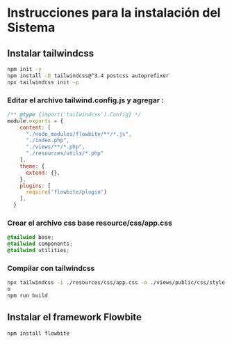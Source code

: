 # Instrucciones para la instalación del Sistema

## Instalar tailwindcss

```bash
npm init -y
npm install -D tailwindcss@^3.4 postcss autoprefixer
npx tailwindcss init -p
```
### Editar el archivo tailwind.config.js y agregar :

```js
/** @type {import('tailwindcss').Config} */
module.exports = {
    content: [
      "./node_modules/flowbite/**/*.js",
      "./index.php",
      "./views/**/*.php",
      "./resources/utils/*.php"
    ],
    theme: {
      extend: {},
    },
    plugins: [
      require('flowbite/plugin') 
    ],
  }
```

### Crear el archivo css base resource/css/app.css

```css
@tailwind base;
@tailwind components;
@tailwind utilities;
```
### Compilar con tailwindcss

```bash
npx tailwindcss -i ./resources/css/app.css -o ./views/public/css/style.css --watch
o
npm run build
```

## Instalar el framework Flowbite

```bash
npm install flowbite
```

